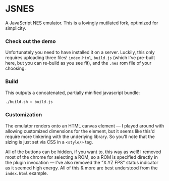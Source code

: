 # JSNES

A JavaScript NES emulator. This is a lovingly mutilated fork, optimized for simplicity.

### Check out the demo

Unfortunately you need to have installed it on a server. Luckily, this only requires uploading three files! `index.html`, `build.js` (which I've pre-built here, but you can re-build as you see fit), and the `.nes` rom file of your choosing.

### Build

This outputs a concatenated, partially minified javascript bundle:

```bash
./build.sh > build.js
```

### Customization

The emulator renders onto an HTML canvas element — I played around with allowing customized dimensions for the element, but it seems like this'd require more tinkering with the underlying library. So you'll note that the sizing is just set via CSS in a `<style/>` tag.

All of the buttons can be hidden, if you want to, this way as well! I removed most of the chrome for selecting a ROM, so a ROM is specified directly in the plugin invocation — I've also removed the "X.YZ FPS" status indicator as it seemed high energy. All of this & more are best understood from the `index.html` example.
